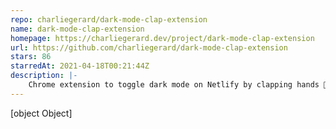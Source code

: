 ```yaml
---
repo: charliegerard/dark-mode-clap-extension
name: dark-mode-clap-extension
homepage: https://charliegerard.dev/project/dark-mode-clap-extension
url: https://github.com/charliegerard/dark-mode-clap-extension
stars: 86
starredAt: 2021-04-18T00:21:44Z
description: |-
    Chrome extension to toggle dark mode on Netlify by clapping hands 👏
---
```


[object Object]

